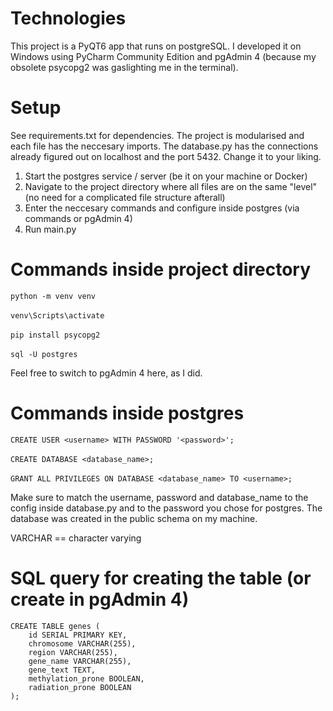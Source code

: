# Technologies
This project is a PyQT6 app that runs on postgreSQL. I developed it on Windows using PyCharm Community Edition and pgAdmin 4 (because my obsolete psycopg2 was gaslighting me in the terminal).

# Setup
See requirements.txt for dependencies.
The project is modularised and each file has the neccesary imports.
The database.py has the connections already figured out on localhost and the port 5432. Change it to your liking.

1. Start the postgres service / server (be it on your machine or Docker)
2. Navigate to the project directory where all files are on the same "level" (no need for a complicated file structure afterall)
3. Enter the neccesary commands and configure inside postgres (via commands or pgAdmin 4)
4. Run main.py

# Commands inside project directory
`python -m venv venv` <br /> <br />
`venv\Scripts\activate` <br /> <br />
`pip install psycopg2` <br /> <br />
`sql -U postgres`

Feel free to switch to pgAdmin 4 here, as I did.

# Commands inside postgres
`CREATE USER <username> WITH PASSWORD '<password>';` <br /> <br />
`CREATE DATABASE <database_name>;` <br /> <br />
`GRANT ALL PRIVILEGES ON DATABASE <database_name> TO <username>;`

Make sure to match the username, password and database_name to the config inside database.py and to the password you chose for postgres. The database was created in the public schema on my machine.

VARCHAR == character varying

# SQL query for creating the table (or create in pgAdmin 4)
```
CREATE TABLE genes (
    id SERIAL PRIMARY KEY,
    chromosome VARCHAR(255),
    region VARCHAR(255),
    gene_name VARCHAR(255),
    gene_text TEXT,
    methylation_prone BOOLEAN,
    radiation_prone BOOLEAN
);
```
